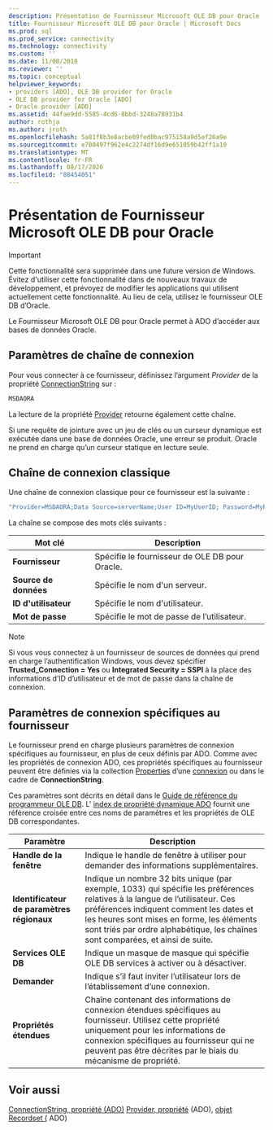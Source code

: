 ```yaml
---
description: Présentation de Fournisseur Microsoft OLE DB pour Oracle
title: Fournisseur Microsoft OLE DB pour Oracle | Microsoft Docs
ms.prod: sql
ms.prod_service: connectivity
ms.technology: connectivity
ms.custom: ''
ms.date: 11/08/2018
ms.reviewer: ''
ms.topic: conceptual
helpviewer_keywords:
- providers [ADO], OLE DB provider for Oracle
- OLE DB provider for Oracle [ADO]
- Oracle provider [ADO]
ms.assetid: 44fae9dd-5585-4cd6-8bbd-3248a78931b4
author: rothja
ms.author: jroth
ms.openlocfilehash: 5a81f8b3e8acbe09fed0bac975158a9d5ef26a9e
ms.sourcegitcommit: e700497f962e4c2274df16d9e651059b42ff1a10
ms.translationtype: MT
ms.contentlocale: fr-FR
ms.lasthandoff: 08/17/2020
ms.locfileid: "88454051"
---
```

# <a name="microsoft-ole-db-provider-for-oracle-overview"></a>Présentation de Fournisseur Microsoft OLE DB pour Oracle
> [!IMPORTANT]
>  Cette fonctionnalité sera supprimée dans une future version de Windows. Évitez d'utiliser cette fonctionnalité dans de nouveaux travaux de développement, et prévoyez de modifier les applications qui utilisent actuellement cette fonctionnalité. Au lieu de cela, utilisez le fournisseur OLE DB d’Oracle.

 Le Fournisseur Microsoft OLE DB pour Oracle permet à ADO d’accéder aux bases de données Oracle.

## <a name="connection-string-parameters"></a>Paramètres de chaîne de connexion
 Pour vous connecter à ce fournisseur, définissez l’argument *Provider* de la propriété [ConnectionString](../../../ado/reference/ado-api/connectionstring-property-ado.md) sur :

```vb
MSDAORA
```

 La lecture de la propriété [Provider](../../../ado/reference/ado-api/provider-property-ado.md) retourne également cette chaîne.

 Si une requête de jointure avec un jeu de clés ou un curseur dynamique est exécutée dans une base de données Oracle, une erreur se produit. Oracle ne prend en charge qu’un curseur statique en lecture seule.

## <a name="typical-connection-string"></a>Chaîne de connexion classique
 Une chaîne de connexion classique pour ce fournisseur est la suivante :

```vb
"Provider=MSDAORA;Data Source=serverName;User ID=MyUserID; Password=MyPassword;"
```

 La chaîne se compose des mots clés suivants :

|Mot clé|Description|
|-------------|-----------------|
|**Fournisseur**|Spécifie le fournisseur de OLE DB pour Oracle.|
|**Source de données**|Spécifie le nom d'un serveur.|
|**ID d'utilisateur**|Spécifie le nom d'utilisateur.|
|**Mot de passe**|Spécifie le mot de passe de l’utilisateur.|

> [!NOTE]
>  Si vous vous connectez à un fournisseur de sources de données qui prend en charge l’authentification Windows, vous devez spécifier **Trusted_Connection = Yes** ou **Integrated Security = SSPI** à la place des informations d’ID d’utilisateur et de mot de passe dans la chaîne de connexion.

## <a name="provider-specific-connection-parameters"></a>Paramètres de connexion spécifiques au fournisseur
 Le fournisseur prend en charge plusieurs paramètres de connexion spécifiques au fournisseur, en plus de ceux définis par ADO. Comme avec les propriétés de connexion ADO, ces propriétés spécifiques au fournisseur peuvent être définies via la collection [Properties](../../../ado/reference/ado-api/properties-collection-ado.md) d’une [connexion](../../../ado/reference/ado-api/connection-object-ado.md) ou dans le cadre de **ConnectionString**.

 Ces paramètres sont décrits en détail dans le [Guide de référence du programmeur OLE DB](https://msdn.microsoft.com/3c5e2dd5-35e5-4a93-ac3a-3818bb43bbf8). L' [index de propriété dynamique ADO](../../../ado/reference/ado-api/ado-dynamic-property-index.md) fournit une référence croisée entre ces noms de paramètres et les propriétés de OLE DB correspondantes.

|Paramètre|Description|
|---------------|-----------------|
|**Handle de la fenêtre**|Indique le handle de fenêtre à utiliser pour demander des informations supplémentaires.|
|**Identificateur de paramètres régionaux**|Indique un nombre 32 bits unique (par exemple, 1033) qui spécifie les préférences relatives à la langue de l’utilisateur. Ces préférences indiquent comment les dates et les heures sont mises en forme, les éléments sont triés par ordre alphabétique, les chaînes sont comparées, et ainsi de suite.|
|**Services OLE DB**|Indique un masque de masque qui spécifie OLE DB services à activer ou à désactiver.|
|**Demander**|Indique s’il faut inviter l’utilisateur lors de l’établissement d’une connexion.|
|**Propriétés étendues**|Chaîne contenant des informations de connexion étendues spécifiques au fournisseur. Utilisez cette propriété uniquement pour les informations de connexion spécifiques au fournisseur qui ne peuvent pas être décrites par le biais du mécanisme de propriété.|

## <a name="see-also"></a>Voir aussi
 [ConnectionString, propriété (ADO)](../../../ado/reference/ado-api/connectionstring-property-ado.md) [Provider, propriété](../../../ado/reference/ado-api/provider-property-ado.md) (ADO), [objet Recordset (](../../../ado/reference/ado-api/recordset-object-ado.md) ADO)
